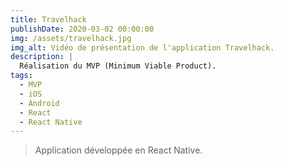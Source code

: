 ```yaml
---
title: Travelhack
publishDate: 2020-03-02 00:00:00
img: /assets/travelhack.jpg
img_alt: Vidéo de présentation de l'application Travelhack.
description: |
  Réalisation du MVP (Minimum Viable Product).
tags:
  - MVP
  - iOS
  - Android
  - React
  - React Native
---
```


> Application développée en React Native.


